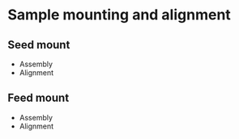 # Sample mounting and alignment
## Seed mount
- Assembly
- Alignment

## Feed mount
- Assembly
- Alignment